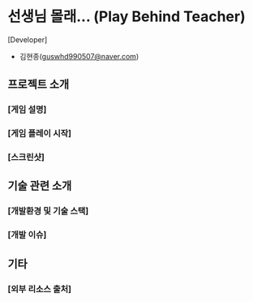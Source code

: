 # 선생님 몰래... (Play Behind Teacher)

[Developer]
- 김현종(guswhd990507@naver.com)

## 프로젝트 소개
### [게임 설명]

### [게임 플레이 시작]

### [스크린샷]


## 기술 관련 소개
### [개발환경 및 기술 스택]

### [개발 이슈]

## 기타
### [외부 리소스 출처]
